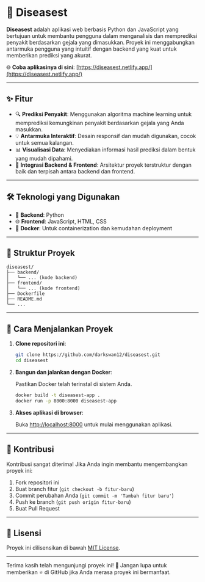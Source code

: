 # 🦠 Diseasest

**Diseasest** adalah aplikasi web berbasis Python dan JavaScript yang bertujuan untuk membantu pengguna dalam menganalisis dan memprediksi penyakit berdasarkan gejala yang dimasukkan. Proyek ini menggabungkan antarmuka pengguna yang intuitif dengan backend yang kuat untuk memberikan prediksi yang akurat.

🌐 **Coba aplikasinya di sini**: [https://diseasest.netlify.app/](https://diseasest.netlify.app/)

---

## ✨ Fitur

- 🔍 **Prediksi Penyakit**: Menggunakan algoritma machine learning untuk memprediksi kemungkinan penyakit berdasarkan gejala yang Anda masukkan.
- 💡 **Antarmuka Interaktif**: Desain responsif dan mudah digunakan, cocok untuk semua kalangan.
- 📊 **Visualisasi Data**: Menyediakan informasi hasil prediksi dalam bentuk yang mudah dipahami.
- 🔄 **Integrasi Backend & Frontend**: Arsitektur proyek terstruktur dengan baik dan terpisah antara backend dan frontend.

---

## 🛠️ Teknologi yang Digunakan

- 🐍 **Backend**: Python
- 🌐 **Frontend**: JavaScript, HTML, CSS
- 🐳 **Docker**: Untuk containerization dan kemudahan deployment

---

## 📁 Struktur Proyek

```
diseasest/
├── backend/
│   └── ... (kode backend)
├── frontend/
│   └── ... (kode frontend)
├── Dockerfile
├── README.md
└── ...
```

---

## 🚀 Cara Menjalankan Proyek

1. **Clone repositori ini**:

   ```bash
   git clone https://github.com/darkswan12/diseasest.git
   cd diseasest
   ```

2. **Bangun dan jalankan dengan Docker**:

   Pastikan Docker telah terinstal di sistem Anda.

   ```bash
   docker build -t diseasest-app .
   docker run -p 8000:8000 diseasest-app
   ```

3. **Akses aplikasi di browser**:

   Buka [http://localhost:8000](http://localhost:8000) untuk mulai menggunakan aplikasi.

---

## 🤝 Kontribusi

Kontribusi sangat diterima! Jika Anda ingin membantu mengembangkan proyek ini:

1. Fork repositori ini
2. Buat branch fitur (`git checkout -b fitur-baru`)
3. Commit perubahan Anda (`git commit -m 'Tambah fitur baru'`)
4. Push ke branch (`git push origin fitur-baru`)
5. Buat Pull Request

---

## 📝 Lisensi

Proyek ini dilisensikan di bawah [MIT License](LICENSE).

---

Terima kasih telah mengunjungi proyek ini! 🎉 Jangan lupa untuk memberikan ⭐ di GitHub jika Anda merasa proyek ini bermanfaat.

